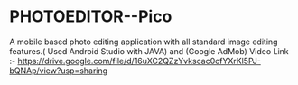 # PHOTOEDITOR--Pico
A mobile based photo editing application with all standard image editing features.( Used Android Studio with JAVA) and (Google AdMob)
Video Link :-  https://drive.google.com/file/d/16uXC2QZzYvkscac0cfYXrKl5PJ-bQNAp/view?usp=sharing
